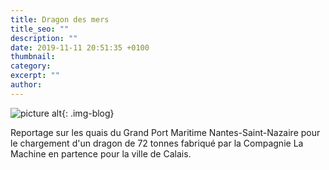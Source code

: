 ```yaml
---
title: Dragon des mers
title_seo: ""
description: ""
date: 2019-11-11 20:51:35 +0100
thumbnail:
category:
excerpt: ""
author:
---
```

![picture alt](/images/dragon_03.jpg "Où est la Justice ?"){: .img-blog}

Reportage sur les quais du Grand Port Maritime Nantes-Saint-Nazaire pour le chargement d'un dragon de 72 tonnes fabriqué par la Compagnie La Machine en partence pour la ville de Calais.



